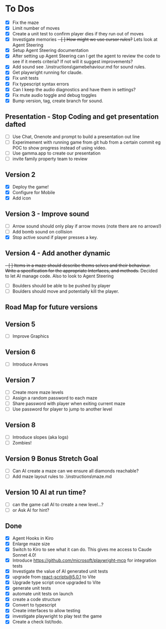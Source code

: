 # To Dos

- [X] Fix the maze
- [x] Limit number of moves
- [x] Create a unit test to confirm player dies if they run out of moves
- [x] Investigate memories
~~- [ ] How might we use cursor rules?~~ Lets look at Agent Steering
- [x] Setup Agent Steering documentation
- [x] After setting up Agent Steering can I get the agent to review the code to see if it meets criteria? If not will it suggest improvements?
- [x] Add sound see .\instructions\gamebehaviour.md for sound rules.
- [x] Get playwright running for claude.
- [x] Fix unit tests
- [x] Fix typescript syntax errors
- [x] Can I keep the audio diagnostics and have them in settings?
- [x] Fix mute audio toggle and debug toggles
- [x] Bump version, tag, create branch for sound.

## Presentation - Stop Coding and get presentation dafted

- [ ] Use Chat, Onenote and prompt to build a presentation out line
- [ ] Experimement with running game from git hub from a certain commit eg POC to show progress instead of using video.
- [ ] Use gamma.app to create our presentation
- [ ] invite family property team to review

## Version 2

- [x] Deploy the game!
- [x] Configure for Mobile
- [x] Add icon

## Version 3 - Improve sound

- [ ] Arrow sound should only play if arrow moves (note there are no arrows!)
- [ ] Add bomb sound on collision
- [x] Stop active sound if player presses a key.
  
## Version 4 - Add another dynamic

~~- [ ] Items in a maze should describe thems selves and their behaviour. Write a specification for the appropriate Interfaces, and methods.~~ Decided to let AI manage code. Also to look to Agent Steering

- [ ] Boulders should be able to be pushed by player
- [ ] Boulders should move and potentially kill the player.

## Road Map for future versions

## Version 5

- [ ] Improve Graphics

## Version 6

- [ ] Introduce Arrows

## Version 7

- [ ] Create more maze levels
- [ ] Assign a random password to each maze
- [ ] Share password with player when exiting current maze
- [ ] Use password for player to jump to another level

## Version 8

- [ ] Introduce slopes (aka logs)
- [ ] Zombies!

## Version 9 Bonus Stretch Goal

- [ ] Can AI create a maze can we ensure all diamonds reachable?
- [ ] Add maze layout rules to .\instructions\maze.md

## Version 10 AI at run time?

- [ ] can the game call AI to create a new level...?
- [ ] or Ask AI for hint?

## Done

- [x] Agent Hooks in Kiro
- [x] Enlarge maze size
- [x] Switch to Kiro to see what it can do. This gives me access to Caude Sonnet 4.0!
- [x] Introduce https://github.com/microsoft/playwright-mcp for integration tests
- [x] Investigate the value of AI generated unit tests
- [x] upgrade from react-scripts@5.0.1 to Vite
- [x] Upgrade type script once upgraded to Vite
- [x] generate unit tests
- [x] automate unit tests on launch
- [x] create a code structure
- [x] Convert to typescript
- [x] Create interfaces to allow testing
- [x] investigate playwright to play test the game
- [x] Create a check list/todo.